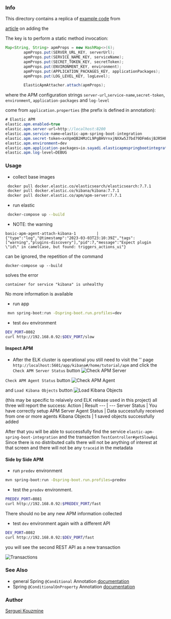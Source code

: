 ###  Info
This directory contains a replica of [example code](https://github.com/sayadi/elastic-apm-spring-boot-integration) 
from

[article](https://levelup.gitconnected.com/how-to-integrate-elastic-apm-java-agent-with-spring-boot-7ce8388a206e) on adding the

The key is to perform a static method invocation:
```java
Map<String, String> apmProps = new HashMap<>(6);
        apmProps.put(SERVER_URL_KEY, serverUrl);
        apmProps.put(SERVICE_NAME_KEY, serviceName);
        apmProps.put(SECRET_TOKEN_KEY, secretToken);
        apmProps.put(ENVIRONMENT_KEY, environment);
        apmProps.put(APPLICATION_PACKAGES_KEY, applicationPackages);
        apmProps.put(LOG_LEVEL_KEY, logLevel);

        ElasticApmAttacher.attach(apmProps);
```

where the APM configuration strings 
`server-url`,`service-name`,`secret-token`, `environment`, `application-packages` and `log-level`

come from `application.properties` (the prefix is defined in annotation):
```java
# Elastic APM
elastic.apm.enabled=true
elastic.apm.server-url=http://localhost:8200
elastic.apm.service-name=elastic-apm-spring-boot-integration
elastic.apm.secret-token=xxVpmQB2HMzCL9PgBHVrnxjNXXw5J7bd79DFm6sjBJR5HPXDhcF8MSb3vv4bpg44
elastic.apm.environment=dev
elastic.apm.application-packages=io.sayadi.elasticapmspringbootintegration
elastic.apm.log-level=DEBUG

```
### Usage

* collect base images
```sh
 docker pull docker.elastic.co/elasticsearch/elasticsearch:7.7.1
 docker pull docker.elastic.co/kibana/kibana:7.7.1
 docker pull docker.elastic.co/apm/apm-server:7.7.1
```
* run elastic
```sh
 docker-compose up --build
```
* NOTE: the warning 
```text
basic-apm-agent-attach-kibana-1         | {"type":"log","@timestamp":"2023-03-03T23:10:39Z","tags":["warning","plugins-discovery"],"pid":7,"message":"Expect plugin \"id\" in camelCase, but found: triggers_actions_ui"}
```

can be ignored, the repetition of the command

```text
docker-compose up --build
```
solves the error

```text
container for service "kibana" is unhealthy
```
No more information is available


* run app
```sh
 mvn spring-boot:run -Dspring-boot.run.profiles=dev
```
* test `dev` environment

```sh
DEV_PORT=8082
curl http://192.168.0.92:$DEV_PORT/slow
```
#### Inspect APM

* After the ELK cluster is operational you still need to visit the '' page `http://localhost:5601/app/kibana#/home/tutorial/apm` and 
click the `Check APM Server Status` button
![Check APM Server](https://github.com/sergueik/springboot_study/blob/master/basic-apm-agent-attach/screenshots/capture-apm-server-status.png)

`Check APM Agent Status` button
![Check APM Agent](https://github.com/sergueik/springboot_study/blob/master/basic-apm-agent-attach/screenshots/capture-apm-agent-status.png)

and `Load Kibana Objects` button
![Load Kibana Objects](https://github.com/sergueik/springboot_study/blob/master/basic-apm-agent-attach/screenshots/capture-apm-server-status.png)

(this may be specific to relaively ond ELK release used in this project)
all three will report the success:
Action | Result
 --- | --- 
Server Status | You have correctly setup APM Server
Agent Status | Data successfully received from one or more agents
Kibana Objects | 1 saved objects successfully added



After that you will be able to successfully find the service `elastic-apm-spring-boot-integration` and the transaction 
`TestController#getSlowApi`
Since there is no distributed calls there will not be  anything of interest at that screen and there  will not be any `traceid` in the metadata

#### Side by Side APM
* run `predev` environment
```sh
mvn spring-boot:run -Dspring-boot.run.profiles=predev
```

* test the `predev` environment. 
```sh
PREDEV_PORT=8081
curl http://192.168.0.92:$PREDEV_PORT/fast
```
There should no be any new APM information collected


* test `dev` environment again with a different API

```sh
DEV_PORT=8082
curl http://192.168.0.92:$DEV_PORT/fast
```

you will see the second REST API as a new transaction

![Transactions](https://github.com/sergueik/springboot_study/blob/master/basic-apm-agent-attach/screenshots/capture-two-transactions.png)



### See Also


   * general Spring `@Conditional` Annotation [documentation](https://www.baeldung.com/spring-conditionalonproperty)
   * Spring `@ConditionalOnProperty` Annotation [documentation](https://www.baeldung.com/spring-conditional-annotations)




  



### Author
[Serguei Kouzmine](kouzmine_serguei@yahoo.com)
